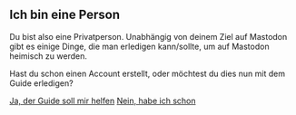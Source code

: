 ## Ich bin eine Person

Du bist also eine Privatperson. Unabhängig von deinem Ziel auf Mastodon gibt es einige Dinge, die man erledigen kann/sollte, um auf Mastodon heimisch zu werden. 

Hast du schon einen Account erstellt, oder möchtest du dies nun mit dem Guide erledigen?

[Ja, der Guide soll mir helfen](/guide/accounterstellung)
[Nein, habe ich schon](/guide/erste%20schritte)

